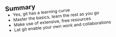 <!-- .slide: data-state="standard 4" data-background="./files/note-pad-1215425_1920.jpg" id="summary"-->
<!-- https://pixabay.com/illustrations/note-pad-pen-coffee-cup-plant-1215425/ -->

<div style="transform: rotate(-5deg); width: 70%; float: left; margin-left: 4vw;">
  <h2 style="padding: 0; margin: 0;">Summary</h2>
  <ul style="padding-top: 0; margin-top: 0;">
    <li>Yes, git has a learning curve</li>
    <li>Master the basics, learn the rest as you go</li>
    <li>Make use of extensive, free resources</li>
    <li>Let git enable your own work and collaborations</li>
  </ul>
</div>
